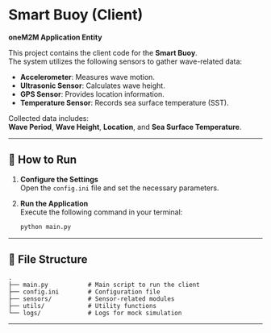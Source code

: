 # Smart Buoy (Client)  
**oneM2M Application Entity**

This project contains the client code for the **Smart Buoy**.  
The system utilizes the following sensors to gather wave-related data:
- **Accelerometer**: Measures wave motion.
- **Ultrasonic Sensor**: Calculates wave height.
- **GPS Sensor**: Provides location information.
- **Temperature Sensor**: Records sea surface temperature (SST).

Collected data includes:  
**Wave Period**, **Wave Height**, **Location**, and **Sea Surface Temperature**.

---

## 🚀 How to Run

1. **Configure the Settings**  
   Open the `config.ini` file and set the necessary parameters.

2. **Run the Application**  
   Execute the following command in your terminal:  
   ```bash
   python main.py
   ```

---

## 📂 File Structure
```
.
├── main.py           # Main script to run the client
├── config.ini        # Configuration file
├── sensors/          # Sensor-related modules
├── utils/            # Utility functions
└── logs/             # Logs for mock simulation
```

---
